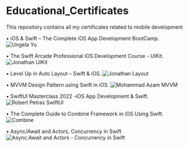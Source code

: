 # Educational_Certificates
This repository contains all my certificates related to mobile development

•	iOS & Swift – The Complete iOS App Development BootCamp.
![Ungela Yu](https://github.com/Aleksandr677/Educational_Certificates/assets/95411693/8845394b-4aec-4107-bc96-cea319fd572c)

•	The Swift Arcade Professional iOS Development Course - UIKit.
![Jonathan UIKit](https://github.com/Aleksandr677/Educational_Certificates/assets/95411693/e529f0b3-fdd8-406a-9bc7-89c91d4cc889)

•	Level Up in Auto Layout – Swift & iOS.
![Jonathan Layout](https://github.com/Aleksandr677/Educational_Certificates/assets/95411693/19523af2-5490-48e6-a587-885cff52d57f)

•	MVVM Design Pattern using Swift in iOS.
![Mohammad Azam MVVM](https://github.com/Aleksandr677/Educational_Certificates/assets/95411693/0695e4fb-12c6-42eb-ba7b-02e4800e2b0e)

•	SwiftUI Masterclass 2022 -iOS App Development & Swift.
![Robert Petras SwiftUI](https://github.com/Aleksandr677/Educational_Certificates/assets/95411693/8cb105e8-a259-44b5-bf5f-164ffb71812e)

•	The Complete Guide to Combine Framework in iOS Using Swift.
![Combine](https://github.com/Aleksandr677/Educational_Certificates/assets/95411693/b0c87a80-d4e1-4acc-8795-8532edede5f2)

•	Async/Await and Actors, Concurrency in Swift
![Async:Await and Actors - Concurrency in Swift](https://github.com/Aleksandr677/Educational_Certificates/assets/95411693/c393741f-a062-4477-949d-862678024238)




